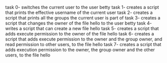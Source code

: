 task 0- switches the current user to the user betty
task 1- creates a script that prints the effective username of the current user
task 2- creates a script that prints all the groups the current user is part of
task 3- creates a script that changes the owner of the file hello to the user betty
task 4- writes a script that can create a new file hello
task 5- creates a script that adds execute permission to the owner of the file hello
task 6- creates a script that adds execute permission to the owner and the group owner, and read permission to other users, to the file hello
task 7- creates a script that adds execution permission to the owner, the group owner and the other users, to the file hello
